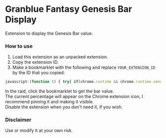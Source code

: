 # Granblue Fantasy Genesis Bar Display  
Extension to display the Genesis Bar value.  
  
### How to use  
1. Load this extension as an unpacked extension.  
2. Copy the extension ID.  
3. Make a bookmarklet with the following and replace `YOUR_EXTENSION_ID` by the ID that you copied:  
  
```javascript
javascript:(function () { try{ if(chrome.runtime && chrome.runtime.sendMessage){ chrome.runtime.sendMessage('YOUR_EXTENSION_ID', {data: ""+stage.pJsnData.unique_gauge.value}, (response) => {});} else {alert('Error, Extension messaging API not found: Is the extension loaded?');} } catch(err) {} })();
```
  
In the raid, click the bookmarklet to get the bar value.  
The current percentage will appear on the Chrome extension icon, I recommend pinning it and making it visible.  
Disable the extension when you don't need it, if you wish.  
  
### Disclaimer  
Use or modify it at your own risk.